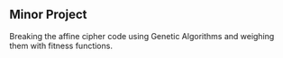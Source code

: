 ## Minor Project

Breaking the affine cipher code using Genetic Algorithms and weighing them with fitness functions.



